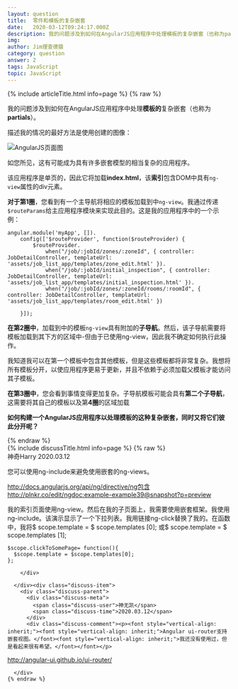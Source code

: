 ```yaml
---
layout: question
title:  零件和模板的复杂嵌套
date:   2020-03-12T09:24:17.000Z
description: 我的问题涉及到如何在AngularJS应用程序中处理模板的复杂嵌套（也称为partials）。描述我的情况的最好方法是使用创建的图像：如您所见...
img: 
author: Jim理查德猿
category: question
answer: 2
tags: JavaScript
topic: JavaScript
---
```

<div class="article-root">
  <div class="article">
    {% include articleTitle.html info=page %}
    {% raw %}
    <div class="article-content"><p><font style="vertical-align: inherit;"><font style="vertical-align: inherit;">我的问题涉及到如何</font><font style="vertical-align: inherit;">在AngularJS应用程序中</font><font style="vertical-align: inherit;">处理</font></font><strong><font style="vertical-align: inherit;"><font style="vertical-align: inherit;">模板的</font></font></strong><font style="vertical-align: inherit;"><font style="vertical-align: inherit;">复杂嵌套</font><font style="vertical-align: inherit;">（也称为</font></font><strong><font style="vertical-align: inherit;"><font style="vertical-align: inherit;">partials</font></font></strong><font style="vertical-align: inherit;"><font style="vertical-align: inherit;">）。</font></font></p>

<p><font style="vertical-align: inherit;"><font style="vertical-align: inherit;">描述我的情况的最好方法是使用创建的图像：</font></font></p>

<p><img src="https://www.samyoc.com//uploads/users/12974/images/thumbnails/1584005056823.png" data-src="https://www.samyoc.com//uploads/users/12974/images/1584005056823.png" alt="AngularJS页面图"></p>

<p><font style="vertical-align: inherit;"><font style="vertical-align: inherit;">如您所见，这有可能成为具有许多嵌套模型的相当复杂的应用程序。</font></font></p>

<p><font style="vertical-align: inherit;"><font style="vertical-align: inherit;">该应用程序是单页的，因此它将加载</font></font><strong><font style="vertical-align: inherit;"><font style="vertical-align: inherit;">index.html</font></font></strong><font style="vertical-align: inherit;"><font style="vertical-align: inherit;">，</font><font style="vertical-align: inherit;">该</font><strong><font style="vertical-align: inherit;">索引</font></strong><font style="vertical-align: inherit;">包含DOM中具有</font></font><code>ng-view</code><font style="vertical-align: inherit;"><font style="vertical-align: inherit;">属性</font><font style="vertical-align: inherit;">的div元素</font><font style="vertical-align: inherit;">。</font></font></p>

<p><strong><font style="vertical-align: inherit;"><font style="vertical-align: inherit;">对于第1圈</font></font></strong><font style="vertical-align: inherit;"><font style="vertical-align: inherit;">，您看到有一个主导航将相应的模板加载到中</font></font><code>ng-view</code><font style="vertical-align: inherit;"><font style="vertical-align: inherit;">。</font><font style="vertical-align: inherit;">我通过传递</font></font><code>$routeParams</code><font style="vertical-align: inherit;"><font style="vertical-align: inherit;">给主应用程序模块来实现此目的。</font><font style="vertical-align: inherit;">这是我的应用程序中的一个示例：</font></font></p>

<pre><code>angular.module('myApp', []).<font></font>
    config(['$routeProvider', function($routeProvider) {<font></font>
        $routeProvider.                     <font></font>
            when("/job/:jobId/zones/:zoneId", { controller: JobDetailController, templateUrl: 'assets/job_list_app/templates/zone_edit.html' }).<font></font>
            when("/job/:jobId/initial_inspection", { controller: JobDetailController, templateUrl: 'assets/job_list_app/templates/initial_inspection.html' }).<font></font>
            when("/job/:jobId/zones/:zoneId/rooms/:roomId", { controller: JobDetailController, templateUrl: 'assets/job_list_app/templates/room_edit.html' })       <font></font>
<font></font>
    }]);<font></font>
</code></pre>

<p><strong><font style="vertical-align: inherit;"><font style="vertical-align: inherit;">在第2圈中</font></font></strong><font style="vertical-align: inherit;"><font style="vertical-align: inherit;">，加载到中的模板</font></font><code>ng-view</code><font style="vertical-align: inherit;"><font style="vertical-align: inherit;">具有附加的</font></font><strong><font style="vertical-align: inherit;"><font style="vertical-align: inherit;">子导航</font></font></strong><font style="vertical-align: inherit;"><font style="vertical-align: inherit;">。</font><font style="vertical-align: inherit;">然后，该子导航需要将模板加载到其下方的区域中-但由于已使用ng-view，因此我不确定如何执行此操作。</font></font></p>

<p><font style="vertical-align: inherit;"><font style="vertical-align: inherit;">我知道我可以在第一个模板中包含其他模板，但是这些模板都将非常复杂。</font><font style="vertical-align: inherit;">我想将所有模板分开，以使应用程序更易于更新，并且不依赖于必须加载父模板才能访问其子模板。</font></font></p>

<p><strong><font style="vertical-align: inherit;"><font style="vertical-align: inherit;">在第3圈中</font></font></strong><font style="vertical-align: inherit;"><font style="vertical-align: inherit;">，您会看到事情变得更加复杂。</font><font style="vertical-align: inherit;">子导航模板可能会具有</font></font><strong><font style="vertical-align: inherit;"><font style="vertical-align: inherit;">第二个子导航</font></font></strong><font style="vertical-align: inherit;"><font style="vertical-align: inherit;">，这需要将其自己的模板以及第</font><strong><font style="vertical-align: inherit;">4圈</font></strong><font style="vertical-align: inherit;">的区域加载</font></font><strong><font style="vertical-align: inherit;"></font></strong></p>

<p><strong><font style="vertical-align: inherit;"><font style="vertical-align: inherit;">如何构建一个AngularJS应用程序以处理模板的这种复杂嵌套，同时又将它们彼此分开呢？</font></font></strong></p></div>
    {% endraw %}
  </div>

  <div class="discuss-wrapper">
    {% include discussTitle.html info=page %}
    {% raw %}
    <div class="discuss-item">
        <div class="discuss-parent">
          <div class="discuss-meta">
            <span class="discuss-user">神奇Harry</span>
            <span class="discuss-time">2020.03.12</span>
          </div>
          <div class="discuss-comment"><p><font style="vertical-align: inherit;"><font style="vertical-align: inherit;">您可以使用ng-include来避免使用嵌套的ng-views。</font></font></p>

<p><a href="http://docs.angularjs.org/api/ng/directive/ngInclude" rel="nofollow"><font style="vertical-align: inherit;"><font style="vertical-align: inherit;">http://docs.angularjs.org/api/ng/directive/ng包含</font></font></a><br>
<a href="http://plnkr.co/edit/ngdoc:example-example39@snapshot?p=preview" rel="nofollow"><font style="vertical-align: inherit;"><font style="vertical-align: inherit;">http://plnkr.co/edit/ngdoc:example-example39@snapshot?p=preview</font></font></a></p>

<p><font style="vertical-align: inherit;"><font style="vertical-align: inherit;">我的索引页面使用ng-view。</font><font style="vertical-align: inherit;">然后在我的子页面上，我需要使用嵌套框架。</font><font style="vertical-align: inherit;">我使用ng-include。</font><font style="vertical-align: inherit;">该演示显示了一个下拉列表。</font><font style="vertical-align: inherit;">我用链接ng-click替换了我的。</font><font style="vertical-align: inherit;">在函数中，我将$ scope.template = $ scope.templates [0]; </font><font style="vertical-align: inherit;">或$ scope.template = $ scope.templates [1];</font></font></p>

<pre><code>$scope.clickToSomePage= function(){<font></font>
  $scope.template = $scope.templates[0];<font></font>
};<font></font>
</code></pre></div>
        </div>
        
      </div><div class="discuss-item">
        <div class="discuss-parent">
          <div class="discuss-meta">
            <span class="discuss-user">神无凯</span>
            <span class="discuss-time">2020.03.12</span>
          </div>
          <div class="discuss-comment"><p><font style="vertical-align: inherit;"><font style="vertical-align: inherit;">Angular ui-router支持嵌套视图。</font><font style="vertical-align: inherit;">我还没有使用过，但是看起来很有希望。</font></font></p>

<p><a href="http://angular-ui.github.io/ui-router/" rel="nofollow"><font style="vertical-align: inherit;"><font style="vertical-align: inherit;">http://angular-ui.github.io/ui-router/</font></font></a></p></div>
        </div>
        
      </div>
    {% endraw %}
  </div>
<div>
